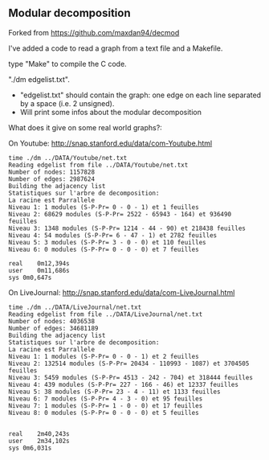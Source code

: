 ## Modular decomposition
Forked from https://github.com/maxdan94/decmod

I've added a code to read a graph from a text file and a Makefile.

type "Make" to compile the C code.

"./dm edgelist.txt".

- "edgelist.txt" should contain the graph: one edge on each line separated by a space (i.e. 2 unsigned).
- Will print some infos about the modular decomposition


What does it give on some real world graphs?:

On Youtube: http://snap.stanford.edu/data/com-Youtube.html

```
time ./dm ../DATA/Youtube/net.txt
Reading edgelist from file ../DATA/Youtube/net.txt
Number of nodes: 1157828
Number of edges: 2987624
Building the adjacency list
Statistiques sur l'arbre de decomposition:
La racine est Parrallele
Niveau 1: 1 modules (S-P-Pr= 0 - 0 - 1) et 1 feuilles
Niveau 2: 68629 modules (S-P-Pr= 2522 - 65943 - 164) et 936490 feuilles
Niveau 3: 1348 modules (S-P-Pr= 1214 - 44 - 90) et 218438 feuilles
Niveau 4: 54 modules (S-P-Pr= 6 - 47 - 1) et 2782 feuilles
Niveau 5: 3 modules (S-P-Pr= 3 - 0 - 0) et 110 feuilles
Niveau 6: 0 modules (S-P-Pr= 0 - 0 - 0) et 7 feuilles

real	0m12,394s
user	0m11,686s
sys	0m0,647s
```



On LiveJournal: http://snap.stanford.edu/data/com-LiveJournal.html

```
time ./dm ../DATA/LiveJournal/net.txt 
Reading edgelist from file ../DATA/LiveJournal/net.txt
Number of nodes: 4036538
Number of edges: 34681189
Building the adjacency list
Statistiques sur l'arbre de decomposition:
La racine est Parrallele
Niveau 1: 1 modules (S-P-Pr= 0 - 0 - 1) et 2 feuilles
Niveau 2: 132514 modules (S-P-Pr= 20434 - 110993 - 1087) et 3704505 feuilles
Niveau 3: 5459 modules (S-P-Pr= 4513 - 242 - 704) et 318444 feuilles
Niveau 4: 439 modules (S-P-Pr= 227 - 166 - 46) et 12337 feuilles
Niveau 5: 38 modules (S-P-Pr= 23 - 4 - 11) et 1133 feuilles
Niveau 6: 7 modules (S-P-Pr= 4 - 3 - 0) et 95 feuilles
Niveau 7: 1 modules (S-P-Pr= 1 - 0 - 0) et 17 feuilles
Niveau 8: 0 modules (S-P-Pr= 0 - 0 - 0) et 5 feuilles


real	2m40,243s
user	2m34,102s
sys	0m6,031s

```



